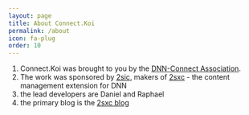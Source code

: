 ```yaml
---
layout: page
title: About Connect.Koi
permalink: /about
icon: fa-plug
order: 10
---
```


1. Connect.Koi was brought to you by the [DNN-Connect Association](https://www.dnn-connect.org/).
1. The work was sponsored by [2sic](https://www.2sic.com), makers of [2sxc](https://2sxc.org) - the content management extension for DNN
1. the lead developers are Daniel and Raphael
1. the primary blog is the [2sxc blog](https://2sxc.org/en/blog)
